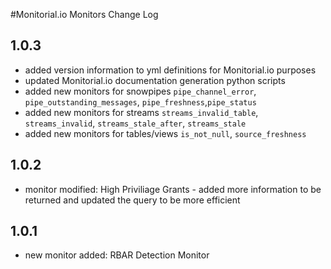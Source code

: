 #Monitorial.io Monitors Change Log

## 1.0.3
* added version information to yml definitions for Monitorial.io purposes
* updated Monitorial.io documentation generation python scripts
* added new monitors for snowpipes `pipe_channel_error`, `pipe_outstanding_messages`, `pipe_freshness`,`pipe_status`
* added new monitors for streams `streams_invalid_table`, `streams_invalid`, `streams_stale_after`, `streams_stale`
* added new monitors for tables/views `is_not_null`, `source_freshness`

## 1.0.2
* monitor modified: High Priviliage Grants - added more information to be returned and updated the query to be more efficient

## 1.0.1
* new monitor added: RBAR Detection Monitor
